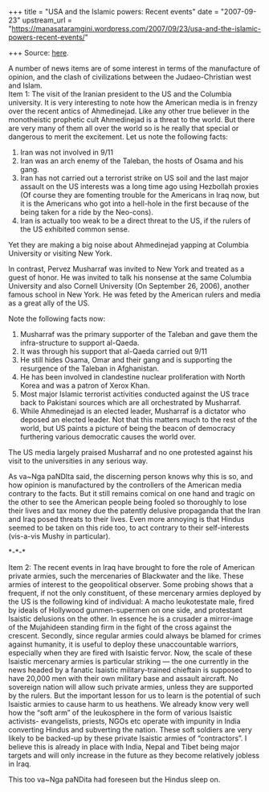 +++
title = "USA and the Islamic powers: Recent events"
date = "2007-09-23"
upstream_url = "https://manasataramgini.wordpress.com/2007/09/23/usa-and-the-islamic-powers-recent-events/"

+++
Source: [here](https://manasataramgini.wordpress.com/2007/09/23/usa-and-the-islamic-powers-recent-events/).

A number of news items are of some interest in terms of the manufacture of opinion, and the clash of civilizations between the Judaeo-Christian west and Islam.  
Item 1: The visit of the Iranian president to the US and the Columbia university. It is very interesting to note how the American media is in frenzy over the recent antics of Ahmedinejad. Like any other true believer in the monotheistic prophetic cult Ahmedinejad is a threat to the world. But there are very many of them all over the world so is he really that special or dangerous to merit the excitement. Let us note the following facts:  
1) Iran was not involved in 9/11  
2) Iran was an arch enemy of the Taleban, the hosts of Osama and his gang.  
3) Iran has not carried out a terrorist strike on US soil and the last major assault on the US interests was a long time ago using Hezbollah proxies (Of course they are fomenting trouble for the Americans in Iraq now, but it is the Americans who got into a hell-hole in the first because of the being taken for a ride by the Neo-cons).  
4) Iran is actually too weak to be a direct threat to the US, if the rulers of the US exhibited common sense.

Yet they are making a big noise about Ahmedinejad yapping at Columbia University or visiting New York.

In contrast, Pervez Musharraf was invited to New York and treated as a guest of honor. He was invited to talk his nonsense at the same Columbia University and also Cornell University (On September 26, 2006), another famous school in New York. He was feted by the American rulers and media as a great ally of the US.

Note the following facts now:  
1) Musharraf was the primary supporter of the Taleban and gave them the infra-structure to support al-Qaeda.  
2) It was through his support that al-Qaeda carried out 9/11  
3) He still hides Osama, Omar and their gang and is supporting the resurgence of the Taleban in Afghanistan.  
4) He has been involved in clandestine nuclear proliferation with North Korea and was a patron of Xerox Khan.  
5) Most major Islamic terrorist activities conducted against the US trace back to Pakistani sources which are all orchestrated by Musharraf.  
6) While Ahmedinejad is an elected leader, Musharraf is a dictator who deposed an elected leader. Not that this matters much to the rest of the world, but US paints a picture of being the beacon of democracy furthering various democratic causes the world over.

The US media largely praised Musharraf and no one protested against his visit to the universities in any serious way.

As va\~Nga paNDIta said, the discerning person knows why this is so, and how opinion is manufactured by the controllers of the American media contrary to the facts. But it still remains comical on one hand and tragic on the other to see the American people being fooled so thoroughly to lose their lives and tax money due the patently delusive propaganda that the Iran and Iraq posed threats to their lives. Even more annoying is that Hindus seemed to be taken on this ride too, to act contrary to their self-interests (vis-a-vis Mushy in particular).

\*-\*-\*

Item 2: The recent events in Iraq have brought to fore the role of American private armies, such the mercenaries of Blackwater and the like. These armies of interest to the geopolitical observer. Some probing shows that a frequent, if not the only constituent, of these mercenary armies deployed by the US is the following kind of individual: A macho leukotestate male, fired by ideals of Hollywood gunmen-supermen on one side, and protestant Isaistic delusions on the other. In essence he is a crusader a mirror-image of the Mujahideen standing firm in the fight of the cross against the crescent. Secondly, since regular armies could always be blamed for crimes against humanity, it is useful to deploy these unaccountable warriors, especially when they are fired with Isaistic fervor. Now, the scale of these Isaistic mercenary armies is particular striking — the one currently in the news headed by a fanatic Isaistic military-trained chieftain is supposed to have 20,000 men with their own military base and assault aircraft. No sovereign nation will allow such private armies, unless they are supported by the rulers. But the important lesson for us to learn is the potential of such Isaistic armies to cause harm to us heathens. We already know very well how the “soft arm” of the leukosphere in the form of various Isaistic activists- evangelists, priests, NGOs etc operate with impunity in India converting Hindus and subverting the nation. These soft soldiers are very likely to be backed-up by these private Isaistic armies of “contractors”. I believe this is already in place with India, Nepal and Tibet being major targets and will only increase in the future as they become relatively jobless in Iraq.

This too va\~Nga paNDita had foreseen but the Hindus sleep on.

